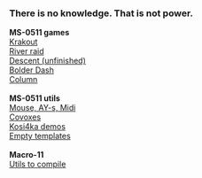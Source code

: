 ### There is no knowledge. That is not power.<br />
**MS-0511 games**<br />
[Krakout](../krakout/)<br />
[River raid](../river/)<br />
[Descent (unfinished)](../descent/)<br />
[Bolder Dash](../bolder/)<br />
[Column](../column/)<br />
<br />
**MS-0511 utils**<br />
[Mouse, AY-s, Midi](../mousetest/)<br />
[Covoxes](../spcplay/)<br />
[Kosi4ka demos](../kosich/)<br />
[Empty templates](../template/)<br />
<br />
**Macro-11**<br />
[Utils to compile](../scripts/)<br />
